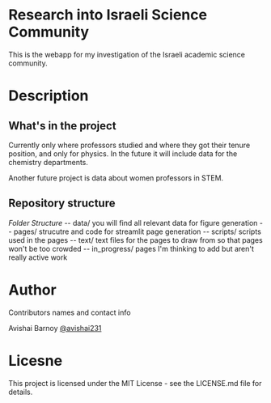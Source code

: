 # Research into Israeli Science Community
This is the webapp for my investigation of the Israeli academic science community.

# Description
## What's in the project
Currently only where professors studied and where they got their tenure position, and
only for physics. In the future it will include data for the chemistry departments.

Another future project is data about women professors in STEM.

## Repository structure
*Folder Structure*
-- data/ you will find all relevant data for figure generation
-- pages/ strucutre and code for streamlit page generation
-- scripts/ scripts used in the pages
-- text/ text files for the pages to draw from so that pages won't be too crowded
-- in_progress/ pages I'm thinking to add but aren't really active work

# Author
Contributors names and contact info

Avishai Barnoy [@avishai231](https://twitter.com/avishai231)

# Licesne
This project is licensed under the MIT License - see the LICENSE.md file for details.
